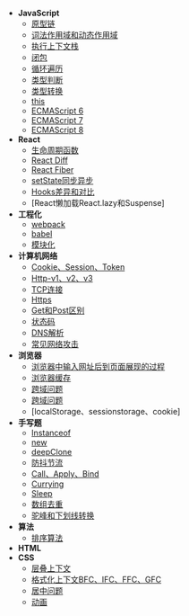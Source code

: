 - **JavaScript**
  - [原型链](javascript/prototypeChain.md)
  - [词法作用域和动态作用域](javascript/scope.md)
  - [执行上下文栈](javascript/ecStack.md)
  <!-- - [变量对象](javascript/vo.md) -->
  <!-- - [作用域链](javascript/scopeChain.md) -->
  <!-- - [执行上下文](javascript/ec.md) -->
  - [闭包](/)
  - [循环遍历](/)
  - [类型判断](/)
  - [类型转换](/)
  - [this](/)
  - [ECMAScript 6](/)
  - [ECMAScript 7](/)
  - [ECMAScript 8](/)
- **React**
  - [生命周期函数](guide.md)
  - [React Diff](guide.md)
  - [React Fiber](/)
  - [setState同步异步]()
  - [Hooks差异和对比]()
  - [React懒加载React.lazy和Suspense]
- **工程化**
  - [webpack](project/webpack.md)
  - [babel](project/babel.md)
  - [模块化](project/babel.md)
- **计算机网络**
  - [Cookie、Session、Token](network/auth.md)
  - [Http-v1、v2、v3](network/http.md)
  - [TCP连接](network/tcp.md)
  - [Https](network/https.md)
  - [Get和Post区别](network/request.md)
  - [状态码](network/code.md)
  - [DNS解析](network/dns.md)
  - [常见网络攻击](network/attacks.md)
- **浏览器**
  - [浏览器中输入网址后到页面展现的过程]()
  - [浏览器缓存](test.md)
  - [跨域问题](test.md)
  - [跨域问题](test.md)
  - [localStorage、sessionstorage、cookie]
- **手写题**
  - [Instanceof](codeWriting/instanceof.md)
  - [new](codeWriting/new.md)
  - [deepClone](codeWriting/deepClone.md)
  - [防抖节流](codeWriting/debounce-throttle.md)
  - [Call、Apply、Bind](codeWriting/call-apply-bind.md)
  - [Currying](test.md)
  - [Sleep](codeWriting/sleep.md)
  - [数组去重](test.md)
  - [驼峰和下划线转换](codeWriting/sleep.md)
- **算法**
  - [排序算法](test.md)
- **HTML**
- **CSS**
  - [层叠上下文](/)
  - [格式化上下文BFC、IFC、FFC、GFC](guide.md)
  - [居中问题](guide.md)
  - [动画](guide.md)
